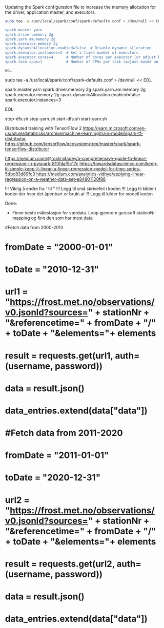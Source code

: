 
Updating the Spark configuration file to increase the memory allocation for the driver, application master, and executors.

```bash
sudo tee -a /usr/local/spark/conf/spark-defaults.conf > /dev/null << EOL

spark.master yarn
spark.driver.memory 2g
spark.yarn.am.memory 2g
spark.executor.memory 2g
spark.dynamicAllocation.enabled=false  # Disable dynamic allocation
spark.executor.instances=3  # Set a fixed number of executors
spark.executor.cores=4      # Number of cores per executor (or adjust based on your node resources)
spark.task.cpus=1           # Number of CPUs per task (adjust based on your workload)

EOL
```

sudo tee -a /usr/local/spark/conf/spark-defaults.conf > /dev/null << EOL

spark.master yarn
spark.driver.memory 2g
spark.yarn.am.memory 2g
spark.executor.memory 2g
spark.dynamicAllocation.enabled=false
spark.executor.instances=3

EOL

stop-dfs.sh
stop-yarn.sh
start-dfs.sh
start-yarn.sh

Distributed training with TensorFlow 2
https://learn.microsoft.com/en-us/azure/databricks/archive/machine-learning/train-model/spark-tf-distributor
https://github.com/tensorflow/ecosystem/tree/master/spark/spark-tensorflow-distributor

https://medium.com/@roshmitadey/a-comprehensive-guide-to-linear-regression-in-pyspark-810fdaf5c17c
https://towardsdatascience.com/keep-it-simple-keep-it-linear-a-linear-regression-model-for-time-series-5dbc83d89fc3
https://medium.com/analytics-vidhya/applying-linear-regression-on-a-weather-data-set-e84901120f88



!!! Vikitg å endre fra ' til "
!!! Legg til små skrivefeil i koden
!!! Legg til kilder i koden der hvor det åpenbart er brukt ai
!!! Legg til kilder for modell koden

Done:
- Finne beste målestasjon for værdata. Loop gjennom gurusoft stationNr mapping og finn den som har mest data




#Fetch data from 2000-2010
# fromDate = "2000-01-01"
# toDate = "2010-12-31"
# url1 = "https://frost.met.no/observations/v0.jsonld?sources=" + stationNr + "&referencetime=" + fromDate + "/" + toDate + "&elements="+ elements

# result = requests.get(url1, auth=(username, password))
# data = result.json()
# data_entries.extend(data["data"])

# #Fetch data from 2011-2020
# fromDate = "2011-01-01"
# toDate = "2020-12-31"
# url2 = "https://frost.met.no/observations/v0.jsonld?sources=" + stationNr + "&referencetime=" + fromDate + "/" + toDate + "&elements="+ elements

# result = requests.get(url2, auth=(username, password))
# data = result.json()
# data_entries.extend(data["data"])